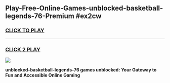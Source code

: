 
## Play-Free-Online-Games-unblocked-basketball-legends-76-Premium #ex2cw
<h3>
<a href="https://premium.freeplayer.one?title=unblocked-basketball-legends-76&ref=8M">CLICK TO PLAY</a></h3>
<hr>

<h3>
<a href="https://premium.freeplayer.one?title=unblocked-basketball-legends-76&ref=8M">CLICK 2 PLAY</a>
  
</h3>

<a href="https://premium.freeplayer.one?title=unblocked-basketball-legends-76&ref=8M"><img src="https://clearcache.store/games.png"></a>


**unblocked-basketball-legends-76 games unblocked: Your Gateway to Fun and Accessible Online Gaming**
